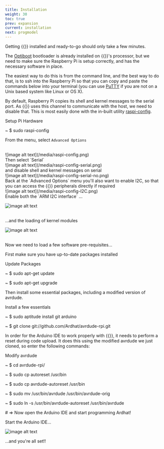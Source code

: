 ```yaml
---
title: Installation
weight: 30
toc: true
prev: expansion
current: installation
next: progmodel
---
```



Getting {{<ardhat>}} installed and ready-to-go should only take a few minutes.

The [Optiboot](/doc/upgrading) bootloader is already installed on {{<ardhat>}}'s processor, but we need to make sure the Raspberry Pi is setup correctly, and has the necessary software in place.  

The easiest way to do this is from the command line, and the best way to do that, is to ssh into the Raspberry Pi so that you can copy and paste the commands below into your terminal (you can use [PuTTY](http://www.chiark.greenend.org.uk/~sgtatham/putty/download.html) if you are not on a Unix based system like Linux or OS X).

By default, Raspberry Pi copies its shell and kernel messages to the serial port. As {{<ardhat>}} uses this channel to communicate with the host, we need to disable that. This is most easily done with the in-built utility [raspi-config](https://www.raspberrypi.org/documentation/configuration/raspi-config.md).


<section class="quickstart" >
  <div class="grid">
    <div class="unit .half code">
      <p class="title">Setup Pi Hardware</p>
      <div class="shell">
        <p class="line">
          <span class="path">~</span>
          <span class="prompt">$</span>
          <span class="command">sudo raspi-config</span>
        </p>        
      </div>
    </div>
    <div class="clear"></div>
  </div>
</section>

From the menu, select `Advanced Options`
  
<br>
![image alt text](/media/raspi-config.png)
<br>  
Then select `Serial`
  
<br>
![image alt text](/media/raspi-config-serial.png)
  
<br>
and disable shell and kernel messages on serial
  
<br>
![image alt text](/media/raspi-config-serial-no.png)
  
<br>
Back at the `Advanced Options` menu you'll also want to enable I2C, so that you can access the {{<ardhat>}} peripherals directly if required
  
<br>
![image alt text](/media/raspi-config-I2C.png)  

<br>
Enable both the `ARM I2C interface` ...  
<br>  

![image alt text](/media/i2c-en.png)

<br>
...and the loading of kernel modules  
<br>  

![image alt text](/media/i2c-kernel.png)
  
<br>Now we need to load a few software pre-requisites...  

First make sure you have up-to-date packages installed

<section class="quickstart" >
  <div class="grid">
    <div class="unit .half code">
      <p class="title">Update Packages</p>
      <div class="shell">
        <p class="line">
          <span class="path">~</span>
          <span class="prompt">$</span>
          <span class="command">sudo apt-get update</span>
        </p>        
        <p class="line">
          <span class="path">~</span>
          <span class="prompt">$</span>
          <span class="command">sudo apt-get upgrade</span>
        </p>
      </div>
    </div>
    <div class="clear"></div>
  </div>
</section>

Then install some essential packages, including a modified version of avrdude.

<section class="quickstart" >
  <div class="grid">
    <div class="unit .half code">
      <p class="title">Install a few essentials </p>
      <div class="shell">
        <p class="line">
          <span class="path">~</span>
          <span class="prompt">$</span>
          <span class="command">sudo aptitude install git arduino</span>
        </p>        
        <p class="line">
          <span class="path">~</span>
          <span class="prompt">$</span>
          <span class="command">git clone git://github.com/Ardhat/avrdude-rpi.git</span>
        </p>
      </div>
    </div>
    <div class="clear"></div>
  </div>
</section>

In order for the Arduino IDE to work properly with {{<ardhat>}}, it needs to perform a reset during code upload. It does this using the modified avrdude we just cloned, so enter the following commands:  

<section class="quickstart" >
  <div class="grid">
    <div class="unit .half code">
      <p class="title">Modify avrdude</p>
      <div class="shell">
        <p class="line">
          <span class="path">~</span>
          <span class="prompt">$</span>
          <span class="command">cd avrdude-rpi/</span>
        </p>        <p class="line">
          <span class="path">~</span>
          <span class="prompt">$</span>
          <span class="command">sudo cp autoreset /usr/bin</span>
        </p>
        <p class="line">
          <span class="path">~</span>
          <span class="prompt">$</span>
          <span class="command">sudo cp avrdude-autoreset /usr/bin</span>
        </p>
        <p class="line">
          <span class="path">~</span>
          <span class="prompt">$</span>
          <span class="command">sudo mv /usr/bin/avrdude /usr/bin/avrdude-orig</span>
        </p>
        <p class="line">
          <span class="path">~</span>
          <span class="prompt">$</span>
          <span class="command">sudo ln -s /usr/bin/avrdude-autoreset /usr/bin/avrdude</span>
        </p>
        <p class="line">
          <span class="output"># => Now open the Arduino IDE and start programming Ardhat!</span>
        </p>
      </div>
    </div>
    <div class="clear"></div>
  </div>
</section>

Start the Arduino IDE...
  



![image alt text](/media/ArdhatIDE.jpg)


...and you're all set!!
